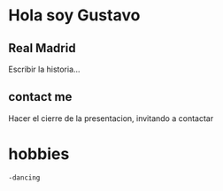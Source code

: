 # Hola soy Gustavo

## Real Madrid

Escribir la historia...

## contact me

Hacer el cierre de la presentacion, invitando a contactar 

# hobbies
    -dancing